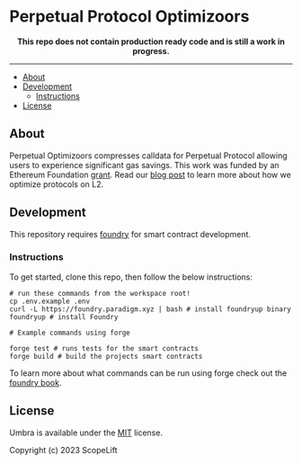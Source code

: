 # Perpetual Protocol Optimizoors

<p align="center">
  <b>This repo does not contain production ready code and is still a work in progress.</b>
</p>

---

- [About](#about)
- [Development](#development)
  - [Instructions](#instructions)
- [License](#license)

## About

Perpetual Optimizoors compresses calldata for Perpetual Protocol allowing
users to experience significant gas savings. This work was funded by an Ethereum Foundation
[grant](https://blog.ethereum.org/2023/02/14/layer-2-grants-roundup). Read our [blog post](https://www.scopelift.co/blog/calldata-optimizooooors) to learn more about how we optimize protocols on L2.

## Development

This repository requires [foundry](https://github.com/foundry-rs/foundry) for smart contract development.

### Instructions

To get started, clone this repo, then follow the below instructions:

```
# run these commands from the workspace root!
cp .env.example .env
curl -L https://foundry.paradigm.xyz | bash # install foundryup binary
foundryup # install Foundry

# Example commands using forge

forge test # runs tests for the smart contracts
forge build # build the projects smart contracts
```

To learn more about what commands can be run using forge check out the
[foundry book](https://book.getfoundry.sh/reference/forge/forge).

## License

Umbra is available under the [MIT](LICENSE.txt) license.

Copyright (c) 2023 ScopeLift
